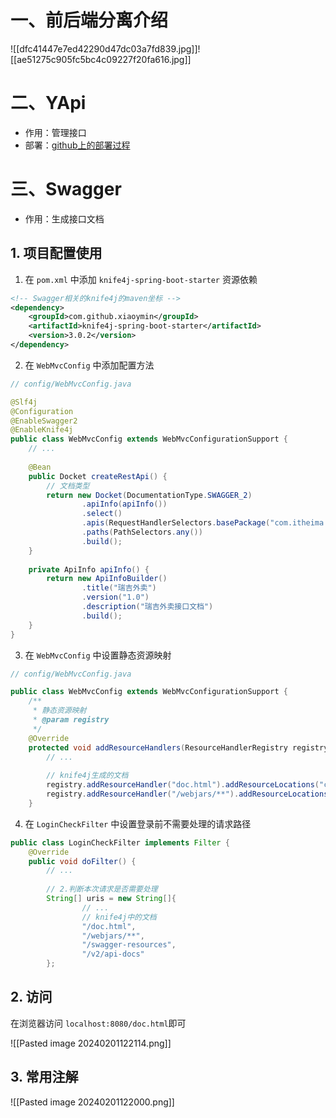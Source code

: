 # 一、前后端分离介绍

![[dfc41447e7ed42290d47dc03a7fd839.jpg]]![[ae51275c905fc5bc4c09227f20fa616.jpg]]

# 二、YApi

* 作用：管理接口
* 部署：[github上的部署过程](https://github.com/YMFE/yapi)

# 三、Swagger

* 作用：生成接口文档

## 1. 项目配置使用

1. 在 `pom.xml` 中添加 `knife4j-spring-boot-starter` 资源依赖

```xml
<!-- Swagger相关的knife4j的maven坐标 -->  
<dependency>  
    <groupId>com.github.xiaoymin</groupId>  
    <artifactId>knife4j-spring-boot-starter</artifactId>  
    <version>3.0.2</version>  
</dependency>
```

2. 在 `WebMvcConfig` 中添加配置方法

```java
// config/WebMvcConfig.java

@Slf4j  
@Configuration  
@EnableSwagger2  
@EnableKnife4j  
public class WebMvcConfig extends WebMvcConfigurationSupport {  
	// ...
	
    @Bean  
    public Docket createRestApi() {  
        // 文档类型  
        return new Docket(DocumentationType.SWAGGER_2)  
                .apiInfo(apiInfo())  
                .select()  
                .apis(RequestHandlerSelectors.basePackage("com.itheima.reggie.controller"))  
                .paths(PathSelectors.any())  
                .build();  
    }  
  
    private ApiInfo apiInfo() {  
        return new ApiInfoBuilder()  
                .title("瑞吉外卖")  
                .version("1.0")  
                .description("瑞吉外卖接口文档")  
                .build();  
    }  
}
```

3. 在 `WebMvcConfig` 中设置静态资源映射

```java
// config/WebMvcConfig.java

public class WebMvcConfig extends WebMvcConfigurationSupport {  
    /**  
     * 静态资源映射  
     * @param registry  
     */  
    @Override  
    protected void addResourceHandlers(ResourceHandlerRegistry registry) {  
	    // ...
    
	    // knife4j生成的文档  
        registry.addResourceHandler("doc.html").addResourceLocations("classpath:/META-INF/resources/");  
        registry.addResourceHandler("/webjars/**").addResourceLocations("classpath:/META-INF/resources/webjars/");  
    }
```

4. 在 `LoginCheckFilter` 中设置登录前不需要处理的请求路径

```java
public class LoginCheckFilter implements Filter { 
    @Override  
    public void doFilter() {
		// ...
		
        // 2.判断本次请求是否需要处理    
        String[] uris = new String[]{  
			    // ...
				// knife4j中的文档  
				"/doc.html",  
				"/webjars/**",  
				"/swagger-resources",  
				"/v2/api-docs"  
        };
```

## 2. 访问

在浏览器访问 `localhost:8080/doc.html`即可

![[Pasted image 20240201122114.png]]

## 3. 常用注解

![[Pasted image 20240201122000.png]]